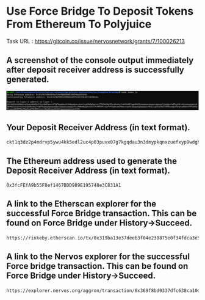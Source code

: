 # Use Force Bridge To Deposit Tokens From Ethereum To Polyjuice

Task URL : https://gitcoin.co/issue/nervosnetwork/grants/7/100026213


## A screenshot of the console output immediately after deposit receiver address is successfully generated.

![Alt text](address-generated.png "address generated")


## Your Deposit Receiver Address (in text format).

```
ckt1q3dz2p4mdrvp5ywu4kk5edl2uc4p03puvx07g7kgqdau3n3dmypkqnxzuefxyp9wdghglncj77k5wt6p59sx6kukyjlwh5s467qgp8m25yqqqqqsqqqqqvqqqqqfjqqqqqfe09nyh6lskxzsqupqqhsd2k94ejjcprf2sfrysw58c4xylfg676gqqqqpqqqqqqcqqqqqxyqqqqx7asf60w8pqpte2sfcfn90fdfzxue7ff2g8sawe9wacnqat6jmygqngqqqqpxv9ejjvgz2u63w3l839aadguh5rgtqd4devf97a0fpt4uqsz0k5070a75m2huw79r8hhvcncv4wj8reqc6zq9rqgqqqqqqcqscfz9v
```

## The Ethereum address used to generate the Deposit Receiver Address (in text format).

```
0x3fcFEfA9b55F8ef1467BDD989E195748e3C831A1
```

## A link to the Etherscan explorer for the successful Force Bridge transaction. This can be found on Force Bridge under History→Succeed.

```
https://rinkeby.etherscan.io/tx/0x319ba13e37deeb3f04e230875e0f34fdca3e5e6691f1e5b6dc1a2788aedeb59c
```


## A link to the Nervos explorer for the successful Force bridge transaction. This can be found on Force Bridge under History→Succeed.

```
https://explorer.nervos.org/aggron/transaction/0x369f8bd9337dfc638ca10d64b1d54cc4916e006e9d20e9498f28a64b4a9c5145
```


